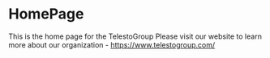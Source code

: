 # HomePage
This is the home page for the TelestoGroup 
Please visit our website to learn more about our organization - https://www.telestogroup.com/

